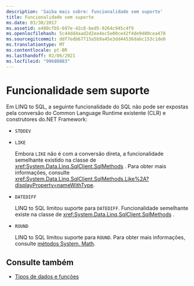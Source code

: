 ```yaml
---
description: 'Saiba mais sobre: funcionalidade sem suporte'
title: Funcionalidade sem suporte
ms.date: 03/30/2017
ms.assetid: e480cfb5-697e-42c8-bed5-9264c945c4f9
ms.openlocfilehash: 5c44dd4aad2d2ee4ec5e00ce42f4de9400cea478
ms.sourcegitcommit: ddf7edb67715a5b9a45e3dd44536dabc153c1de0
ms.translationtype: MT
ms.contentlocale: pt-BR
ms.lasthandoff: 02/06/2021
ms.locfileid: "99680883"
---
```

# <a name="unsupported-functionality"></a>Funcionalidade sem suporte

Em LINQ to SQL, a seguinte funcionalidade do SQL não pode ser expostas pela conversão do Common Language Runtime existente (CLR) e construtores do.NET Framework:  
  
- `STDDEV`  
  
- `LIKE`  
  
     Embora `LIKE` não é com a conversão direta, a funcionalidade semelhante existido na classe de <xref:System.Data.Linq.SqlClient.SqlMethods> . Para obter mais informações, consulte <xref:System.Data.Linq.SqlClient.SqlMethods.Like%2A?displayProperty=nameWithType>.  
  
- `DATEDIFF`  
  
     LINQ to SQL limitou suporte para `DATEDIFF`. Funcionalidade semelhante existe na classe de <xref:System.Data.Linq.SqlClient.SqlMethods> .  
  
- `ROUND`  
  
     LINQ to SQL limitou suporte para `ROUND`. Para obter mais informações, consulte [métodos System. Math](system-math-methods.md).  
  
## <a name="see-also"></a>Consulte também

- [Tipos de dados e funções](data-types-and-functions.md)

